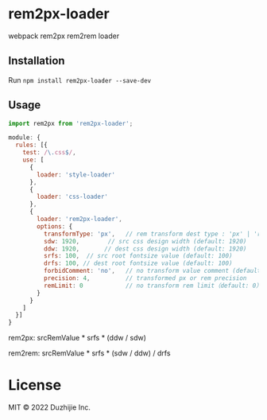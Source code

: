 # rem2px-loader
webpack rem2px rem2rem loader

## Installation

Run `npm install rem2px-loader --save-dev`

## Usage

```js
import rem2px from 'rem2px-loader';

module: {
  rules: [{
    test: /\.css$/,
    use: [
      {
        loader: 'style-loader'
      },
      {
        loader: 'css-loader'
      },
      {
        loader: 'rem2px-loader',
        options: {
          transformType: 'px',   // rem transform dest type : 'px' | 'rem' (default: 'px')
          sdw: 1920,        // src css design width (default: 1920)
          ddw: 1920,       // dest css design width (default: 1920)
          srfs: 100,  // src root fontsize value (default: 100)
          drfs: 100, // dest root fontsize value (default: 100)
          forbidComment: 'no',   // no transform value comment (default: `no`)
          precision: 4,          // transformed px or rem precision
          remLimit: 0            // no transform rem limit（default: 0）
        }
      }
    ]
  }]
}
```

rem2px: srcRemValue * srfs * (ddw / sdw)

rem2rem: srcRemValue * srfs * (sdw / ddw) / drfs

# License
MIT © 2022 Duzhijie Inc.
